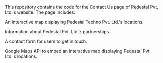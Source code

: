 This repository contains the code for the Contact Us page of Pedestal Pvt. Ltd.'s website. The page includes:

 An interactive map displaying Pedestal Techno Pvt. Ltd.'s locations.
 
 Information about Pedestal Pvt. Ltd.'s partnerships.
 
 A contact form for users to get in touch.
 
 Google Maps API to embed an interactive map displaying Pedestal Pvt. Ltd.'s locations.
